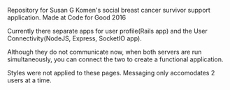 Repository for Susan G Komen's social breast cancer survivor support application. 
Made at Code for Good 2016 

Currently there separate apps for user profile(Rails app) and the User Connectivity(NodeJS, Express, SocketIO app).

Although they do not communicate now, when both servers are run simultaneously, you can connect the two to create a functional application.

Styles were not applied to these pages. Messaging only accomodates 2 users at a time.
